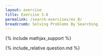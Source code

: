 ```yaml
---
layout: exercise
title: Exercise 3.8
permalink: /search-exercises/ex_8/
breadcrumb: Solving Problems By Searching
---
```


{% include mathjax_support %}

<div><i class="arrow-up loader" data-chapter="search-exercises" data-exercise="ex_8" data-rating="0"></i></div>
{% include_relative question.md %}
